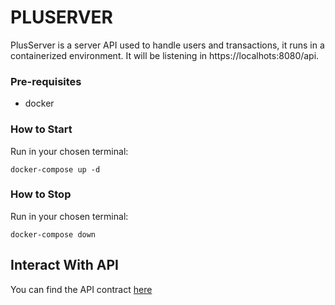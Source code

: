 # PLUSERVER

PlusServer is a server API used to handle users and transactions,
it runs in a containerized environment.
It will be listening in https://localhots:8080/api.

### Pre-requisites
- docker

### How to Start
Run in your chosen terminal:

`docker-compose up -d`

### How to Stop
Run in your chosen terminal:

`docker-compose down`


## Interact With API

You can find the API contract [here](./docs/contract.yml)